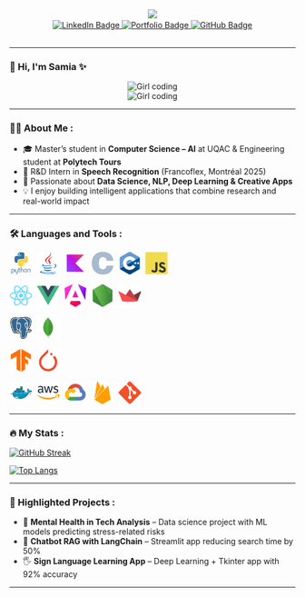 <div id="header" align="center">
  <img src="https://media.giphy.com/media/M9gbBd9nbDrOTu1Mqx/giphy.gif" width="100"/>
</div>

<div id="badges" align="center">
  <a href="https://www.linkedin.com/in/samia-carchaf-ia/">
    <img src="https://img.shields.io/badge/LinkedIn-blue?style=for-the-badge&logo=linkedin&logoColor=white" alt="LinkedIn Badge"/>
  </a>
  <a href="https://carchaf-portfolio.netlify.app/">
    <img src="https://img.shields.io/badge/Portfolio-%23FF4088?style=for-the-badge&logo=netlify&logoColor=white" alt="Portfolio Badge"/>
  </a>
  <a href="https://github.com/samias9">
    <img src="https://img.shields.io/badge/GitHub-black?style=for-the-badge&logo=github&logoColor=white" alt="GitHub Badge"/>
  </a>
</div>

<div id="badges" align="center">
  <img src="https://komarev.com/ghpvc/?username=samias9&style=flat-square&color=blue" alt=""/>
</div>

---

### 🌱 Hi, I'm Samia ✨  
<div align="center">
  <img src="https://media.giphy.com/media/L1R1tvI9svkIWwpVYr/giphy.gif" width="600" height="300" alt="Girl coding"/>
</div>
<div align="center">
  <img src="assets/girl-coding.png" width="600" height="300" alt="Girl coding"/>
</div>

</div>


---

### 👩‍💻 About Me :  

- 🎓 Master’s student in **Computer Science – AI** at UQAC & Engineering student at **Polytech Tours**  
- 🔬 R&D Intern in **Speech Recognition** (Francoflex, Montréal 2025)  
- 🌱 Passionate about **Data Science, NLP, Deep Learning & Creative Apps**  
- 💡 I enjoy building intelligent applications that combine research and real-world impact
  
---

### :hammer_and_wrench: Languages and Tools :

<div>
  <!-- Programming Languages -->
  <img src="https://github.com/devicons/devicon/blob/master/icons/python/python-original-wordmark.svg" title="Python" alt="Python" width="40" height="40"/>&nbsp;
  <img src="https://github.com/devicons/devicon/blob/master/icons/java/java-original.svg" title="Java" alt="Java" width="40" height="40"/>&nbsp;
  <img src="https://github.com/devicons/devicon/blob/master/icons/kotlin/kotlin-original.svg" title="Kotlin" alt="Kotlin" width="40" height="40"/>&nbsp;
  <img src="https://github.com/devicons/devicon/blob/master/icons/c/c-original.svg" title="C" alt="C" width="40" height="40"/>&nbsp;
  <img src="https://github.com/devicons/devicon/blob/master/icons/cplusplus/cplusplus-original.svg" title="C++" alt="C++" width="40" height="40"/>&nbsp;
  <img src="https://github.com/devicons/devicon/blob/master/icons/javascript/javascript-original.svg" title="JavaScript" alt="JavaScript" width="40" height="40"/>&nbsp;

  <!-- Web & App Development -->
  <img src="https://github.com/devicons/devicon/blob/master/icons/react/react-original.svg" title="React" alt="React" width="40" height="40"/>&nbsp;
  <img src="https://github.com/devicons/devicon/blob/master/icons/vuejs/vuejs-original.svg" title="Vue.js" alt="Vue.js" width="40" height="40"/>&nbsp;
  <img src="https://github.com/devicons/devicon/blob/master/icons/angular/angular-original.svg" title="Angular" alt="Angular" width="40" height="40"/>&nbsp;
  <img src="https://github.com/devicons/devicon/blob/master/icons/nodejs/nodejs-original.svg" title="Node.js" alt="Node.js" width="40" height="40"/>&nbsp;
  <img src="https://github.com/devicons/devicon/blob/master/icons/streamlit/streamlit-original.svg" title="Streamlit" alt="Streamlit" width="40" height="40"/>&nbsp;

  <!-- Databases -->
  <img src="https://github.com/devicons/devicon/blob/master/icons/postgresql/postgresql-original.svg" title="PostgreSQL" alt="PostgreSQL" width="40" height="40"/>&nbsp;
  <img src="https://github.com/devicons/devicon/blob/master/icons/mongodb/mongodb-original.svg" title="MongoDB" alt="MongoDB" width="40" height="40"/>&nbsp;

  <!-- AI / Data Science -->
  <img src="https://github.com/devicons/devicon/blob/master/icons/tensorflow/tensorflow-original.svg" title="TensorFlow" alt="TensorFlow" width="40" height="40"/>&nbsp;
  <img src="https://github.com/devicons/devicon/blob/master/icons/pytorch/pytorch-original.svg" title="PyTorch" alt="PyTorch" width="40" height="40"/>&nbsp;

  <!-- Cloud & Tools -->
  <img src="https://github.com/devicons/devicon/blob/master/icons/docker/docker-original.svg" title="Docker" alt="Docker" width="40" height="40"/>&nbsp;
  <img src="https://github.com/devicons/devicon/blob/master/icons/amazonwebservices/amazonwebservices-original-wordmark.svg" title="AWS" alt="AWS" width="40" height="40"/>&nbsp;
  <img src="https://github.com/devicons/devicon/blob/master/icons/googlecloud/googlecloud-original.svg" title="Google Cloud" alt="GCP" width="40" height="40"/>&nbsp;
  <img src="https://github.com/devicons/devicon/blob/master/icons/firebase/firebase-plain.svg" title="Firebase" alt="Firebase" width="40" height="40"/>&nbsp;
  <img src="https://github.com/devicons/devicon/blob/master/icons/git/git-original.svg" title="Git" alt="Git" width="40" height="40"/>
</div>


---

### 🔥 My Stats :

[![GitHub Streak](http://github-readme-streak-stats.herokuapp.com?user=samias9&theme=dark&background=000000)](https://git.io/streak-stats)  

[![Top Langs](https://github-readme-stats.vercel.app/api/top-langs/?username=samias9&layout=compact&theme=vision-friendly-dark)](https://github.com/anuraghazra/github-readme-stats)  

---

### 📌 Highlighted Projects :

- 🧠 **Mental Health in Tech Analysis** – Data science project with ML models predicting stress-related risks  
- 🤖 **Chatbot RAG with LangChain** – Streamlit app reducing search time by 50%  
- 🖐️ **Sign Language Learning App** – Deep Learning + Tkinter app with 92% accuracy  

---
